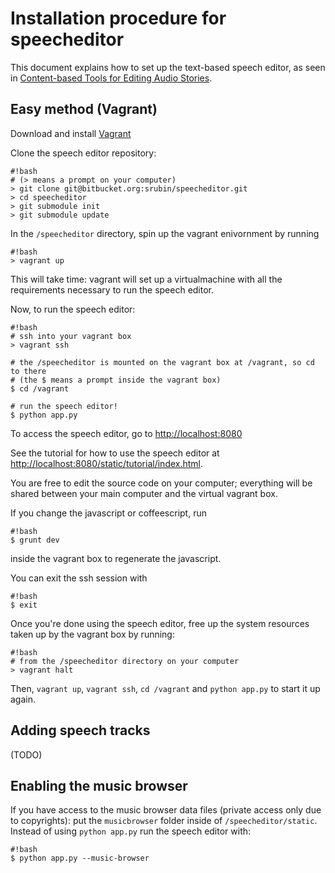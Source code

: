 # Installation procedure for speecheditor

This document explains how to set up the text-based speech editor, as seen in [Content-based Tools for Editing Audio Stories](http://vis.berkeley.edu/papers/audiostories).

## Easy method (Vagrant)

Download and install [Vagrant](https://www.vagrantup.com/downloads.html)

Clone the speech editor repository:

```
#!bash
# (> means a prompt on your computer)
> git clone git@bitbucket.org:srubin/speecheditor.git
> cd speecheditor
> git submodule init
> git submodule update
```

In the `/speecheditor` directory, spin up the vagrant enivornment by running

```
#!bash
> vagrant up
```

This will take time: vagrant will set up a virtualmachine with all the requirements necessary to run the speech editor.

Now, to run the speech editor:

```
#!bash
# ssh into your vagrant box
> vagrant ssh

# the /speecheditor is mounted on the vagrant box at /vagrant, so cd to there
# (the $ means a prompt inside the vagrant box)
$ cd /vagrant

# run the speech editor!
$ python app.py
```

To access the speech editor, go to [http://localhost:8080](http://localhost:8080)

See the tutorial for how to use the speech editor at [http://localhost:8080/static/tutorial/index.html](http://localhost:8080/static/tutorial/index.html).

You are free to edit the source code on your computer; everything will
be shared between your main computer and the virtual vagrant box.

If you change the javascript or coffeescript, run

```
#!bash
$ grunt dev
```
inside the vagrant box to regenerate the javascript.

You can exit the ssh session with

```
#!bash
$ exit
```

Once you're done using the speech editor, free up the system resources taken up by the vagrant box by running:

```
#!bash
# from the /speecheditor directory on your computer
> vagrant halt
```

Then, `vagrant up`, `vagrant ssh`, `cd /vagrant` and `python app.py` to start it up again.

## Adding speech tracks

(TODO)

## Enabling the music browser

If you have access to the music browser data files (private access only due to copyrights): put the `musicbrowser` folder inside of `/speecheditor/static`. Instead of using `python app.py` run the speech editor with:

```
#!bash
$ python app.py --music-browser
```